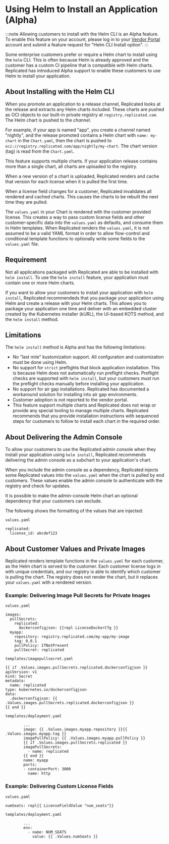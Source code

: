 # Using Helm to Install an Application (Alpha)

:::note
Allowing customers to install with the Helm CLI is an Alpha feature. To enable this feature on your account, please log in to your [Vendor Portal](https://vendor.replicated.com/support) account and submit a feature request for "Helm CLI Install option".
:::

Some enterprise customers prefer or require a Helm chart to install using the `helm` CLI. This is often because Helm is already approved and the customer has a custom CI pipeline that is compatible with Helm charts. Replicated has introduced Alpha support to enable these customers to use Helm to install your application.

## About Installing with the Helm CLI

When you promote an application to a release channel, Replicated looks at the release and extracts any Helm charts included. These charts are pushed as OCI objects to our built-in private registry  at `registry.replicated.com`. The Helm chart is pushed to the _channel_.

For example, if your app is named "app", you create a channel named "nightly", and the release promoted contains a Helm chart with `name: my-chart` in the `Chart.yaml`, then the chart is pushed to `oci://registry.replicated.com/app/nightly/my-chart`. The chart version (tag) is read from the `Chart.yaml`.

This feature supports multiple charts. If your application release contains more than a single chart, all charts are uploaded to the registry.

When a new version of a chart is uploaded, Replicated renders and cache that version for each license when it is pulled the first time.

When a license field changes for a customer, Replicated invalidates all rendered and cached charts. This causes the charts to be rebuilt the next time they are pulled.

The `values.yaml` in your Chart is rendered with the customer provided license. This creates a way to pass custom license fields and other customer-specific data into the `values.yaml` as defaults, and consume them in Helm templates. When Replicated renders the `values.yaml`, it is not assumed to be a valid YAML format in order to allow flow-control and conditional template functions to optionally write some fields to the `values.yaml` file.

## Requirement

Not all applications packaged with Replicated are able to be installed with `helm install`. To use the `helm install` feature, your application must contain one or more Helm charts.

If you want to allow your customers to install your application with `helm install`, Replicated recommendeds that you package your application using Helm and create a release with your Helm charts. This allows you to package your application one time and deliver with an embedded cluster created by the Kubernetes installer (kURL), the UI-based KOTS method, and the `helm install` method.

## Limitations

The `helm install` method is Alpha and has the following limitations:

* No "last mile" kustomization support. All confguration and customization must be done using Helm.
* No support for `strict` preflights that block application installation. This is because Helm does not automatically run preflight checks. Preflight checks are supported with `helm install`, but your customers must run the preflight checks manually before installing your application.
* No support for air gap installations. Replicated has documented a workaround solution for installing into air gap environments.
* Customer adoption is not reported to the vendor portal.
* This feature support multiple charts and Replicated does not wrap or provide any special tooling to manage multiple charts. Replicated recommends that you provide installation instructions with sequenced steps for customers to follow to install each chart in the required order.

## About Delivering the Admin Console

To allow your customers to use the Replicated admin console when they install your application using `helm install`, Replicated recommends delivering the admin console as a subchart to your application's chart.

When you include the admin console as a dependency, Replicated injects some Replicated values into the `values.yaml` when the chart is pulled by end customers. These values enable the admin console to authenticate with the registry and check for updates.

It is possible to make the admin-console Helm chart an optional dependency that your customers can exclude.

The following shows the formatting of the values that are injected:

`values.yaml`

```
replicated:
  license_id: abcdef123
```

## About Customer Values and Private Images

Replicated renders template functions in the `values.yaml` for each customer, as the Helm chart is served to the customer. Each customer license logs in with unique credentials, and our registry is able to identify which customer is pulling the chart. The registry does not render the chart, but it replaces your `values.yaml` with a rendered version.

### Example: Delivering Image Pull Secrets for Private Images

`values.yaml`

```
images:
  pullSecrets:
    replicated:
      dockerconfigjson: {{repl LicenseDockerCfg }}
  myapp:
    repository: registry.replicated.com/my-app/my-image
    tag: 0.0.1
    pullPolicy: IfNotPresent
    pullSecret: replicated
```

`templates/imagepullsecret.yaml`

```
{{ if .Values.images.pullSecrets.replicated.dockerconfigjson }}
apiVersion: v1
kind: Secret
metadata:
  name: replicated
type: kubernetes.io/dockerconfigjson
data:
  .dockerconfigjson: {{ .Values.images.pullSecrets.replicated.dockerconfigjson }}
{{ end }}
```

`templates/deployment.yaml`

```
        ...
        image: {{ .Values.images.myapp.repository }}{{ .Values.images.myapp.tag }}
        imagePullPolicy: {{ .Values.images.myapp.pullPolicy }}
        {{ if .Values.images.pullSecrets.replicated }}
        imagePullSecrets:
          - name: replicated
        {{ end }}
        name: myapp
        ports:
        - containerPort: 3000
          name: http
```          

### Example: Delivering Custom License Fields

`values.yaml`

```
numSeats: repl{{ LicenseFieldValue "num_seats"}}
```

`templates/deployment.yaml`

```
        ...
        env:
          - name: NUM_SEATS
            value: {{ .Values.numSeats }}
```
